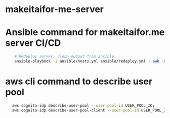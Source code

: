# makeitaifor-me-server

# Ansible command for makeitaifor.me server CI/CD
```bash
    # Redeploy server, clean output from ansible
    ansible-playbook -i ansible/hosts.yml ansible/redeploy.yml | awk -F'msg": "' '!(/ok: \[/ && /\(item=/ && /=> \{/ || /}/) {if(NF>1) {print substr($2, 1, length($2)-1)} else {print}}'
```

# aws cli command to describe user pool
```bash
   aws cognito-idp describe-user-pool --user-pool-id USER_POOL_ID; 
   aws cognito-idp describe-user-pool-client --user-pool-id USER_POOL_ID --client-id CLIENT_ID;
```